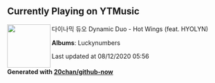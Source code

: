 ## Currently Playing on YTMusic

[<img align="left" width="100" src="https://lh3.googleusercontent.com/eKlAz0p1-gflMkyK_PgOokRyvd781Esw1hwMx4Zfw99G2S2xivJDIq8bxo44r6tnV1E7B0ZFOqhgCrk">](https://music.youtube.com/channel/UC0RmG5tT5r05BDBlW55i-pA)

다이나믹 듀오 Dynamic Duo - Hot Wings (feat. HYOLYN)

**Albums**: Luckynumbers

Last updated at 08/12/2020 05:56

#### Generated with [20chan/github-now](https://github.com/20chan/github-now)


<!--
**20chan/20chan** is a ✨ _special_ ✨ repository because its `README.md` (this file) appears on your GitHub profile.

Here are some ideas to get you started:

- 🔭 I’m currently working on ...
- 🌱 I’m currently learning ...
- 👯 I’m looking to collaborate on ...
- 🤔 I’m looking for help with ...
- 💬 Ask me about ...
- 📫 How to reach me: ...
- 😄 Pronouns: ...
- ⚡ Fun fact: ...
-->
